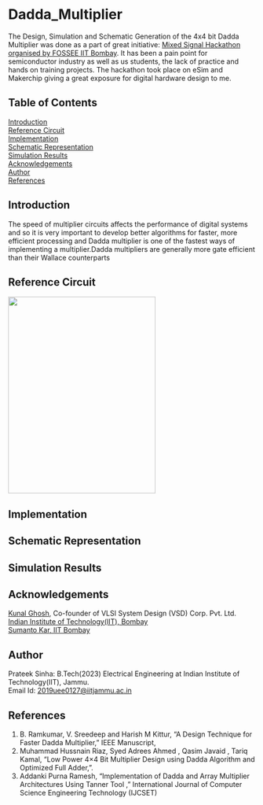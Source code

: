 # Dadda_Multiplier
The Design, Simulation and Schematic Generation of the 4x4 bit Dadda Multiplier was done as a part of great initiative: [Mixed Signal Hackathon organised by FOSSEE IIT Bombay](https://esim.marathoniitb.in/home). It has been a pain point for semiconductor industry as well as us students, the lack of practice and hands on training projects. The hackathon took place on eSim and Makerchip giving a great exposure for digital hardware design to me. 


## Table of Contents 
[Introduction](#introduction) <br />
[Reference Circuit](#reference-circuit) <br />
[Implementation](#implementataion)<br />
[Schematic Representation](#schematic-representation)<br />
[Simulation Results](#simulation-results) <br/>
[Acknowledgements](#acknowledgements) <br />
[Author](#author)<br/>
[References](#references)

## Introduction
The speed of multiplier circuits affects the performance of digital systems and so it is very important to develop better algorithms for faster, more efficient processing and Dadda multiplier is one of the fastest ways of implementing a multiplier.Dadda multipliers are generally more gate efficient than their Wallace counterparts

## Reference Circuit
<img src="https://user-images.githubusercontent.com/69366735/157222913-00e2bd1b-923e-4bb2-b4fa-275e4dc5b20a.png" width="300" height="400"/>


## Implementation

## Schematic Representation

## Simulation Results














## Acknowledgements 
[Kunal Ghosh](https://github.com/kunalg123), Co-founder of VLSI System Design (VSD) Corp. Pvt. Ltd. <br />
[Indian Institute of Technology(IIT), Bombay](https://www.iitb.ac.in) <br />
[Sumanto Kar, IIT Bombay](https://www.linkedin.com/in/sumanto-kar-0424391a9)

## Author
Prateek Sinha: B.Tech(2023) Electrical Engineering at Indian Institute of Technology(IIT), Jammu. <br />
Email Id: 2019uee0127@iitjammu.ac.in

## References
1) B. Ramkumar, V. Sreedeep and Harish M Kittur, “A Design Technique for Faster Dadda Multiplier,” IEEE Manuscript,
2) Muhammad Hussnain Riaz, Syed Adrees Ahmed , Qasim Javaid , Tariq Kamal, “Low Power 4×4 Bit Multiplier Design using Dadda Algorithm and Optimized Full Adder,”.
3) Addanki Purna Ramesh, “Implementation of Dadda and Array Multiplier Architectures Using Tanner Tool ,” International Journal of Computer Science Engineering Technology (IJCSET)
